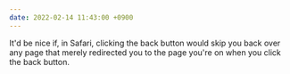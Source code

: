 ```yaml
---
date: 2022-02-14 11:43:00 +0900
---
```


It'd be nice if, in Safari, clicking the back button would skip you back over any page that merely redirected you to the page you're on when you click the back button.
